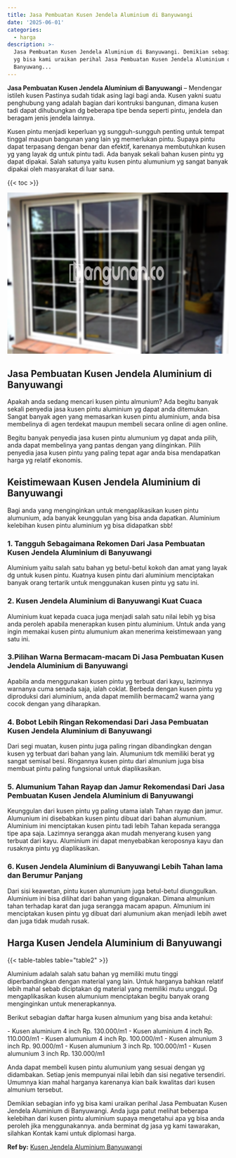 ```yaml
---
title: Jasa Pembuatan Kusen Jendela Aluminium di Banyuwangi
date: '2025-06-01'
categories:
  - harga
description: >-
  Jasa Pembuatan Kusen Jendela Aluminium di Banyuwangi. Demikian sebagian info
  yg bisa kami uraikan perihal Jasa Pembuatan Kusen Jendela Aluminium di
  Banyuwang...
---
```


**Jasa Pembuatan Kusen Jendela Aluminium di Banyuwangi** – Mendengar istileh kusen Pastinya sudah tidak asing lagi bagi anda. Kusen yakni suatu penghubung yang adalah bagian dari kontruksi bangunan, dimana kusen tadi dapat dihubungkan dg beberapa tipe benda seperti pintu, jendela dan beragam jenis jendela lainnya.

Kusen pintu menjadi keperluan yg sungguh-sungguh penting untuk tempat tinggal maupun bangunan yang lain yg memerlukan pintu. Supaya pintu dapat terpasang dengan benar dan efektif, karenanya membutuhkan kusen yg yang layak dg untuk pintu tadi. Ada banyak sekali bahan kusen pintu yg dapat dipakai. Salah satunya yaitu kusen pintu alumunium yg sangat banyak dipakai oleh masyarakat di luar sana.

{{< toc >}}

![Jasa Pembuatan Kusen Jendela Aluminium di Banyuwangi](/images/harga-kusen-jendela-alumunium-35.png)

## Jasa Pembuatan Kusen Jendela Aluminium di Banyuwangi

Apakah anda sedang mencari kusen pintu almunium? Ada begitu banyak sekali penyedia jasa kusen pintu aluminium yg dapat anda ditemukan. Sangat banyak agen yang memasarkan kusen pintu aluminium, anda bisa membelinya di agen terdekat maupun membeli secara online di agen online.

Begitu banyak penyedia jasa kusen pintu alumunium yg dapat anda pilih, anda dapat membelinya yang pantas dengan yang diinginkan. Pilih penyedia jasa kusen pintu yang paling tepat agar anda bisa mendapatkan harga yg relatif ekonomis.

## Keistimewaan Kusen Jendela Aluminium di Banyuwangi

Bagi anda yang menginginkan untuk mengaplikasikan kusen pintu alumunium, ada banyak keunggulan yang bisa anda dapatkan. Aluminium kelebihan kusen pintu aluminium yg bisa didapatkan sbb!

### 1\. Tangguh Sebagaimana Rekomen Dari Jasa Pembuatan Kusen Jendela Aluminium di Banyuwangi

Aluminium yaitu salah satu bahan yg betul-betul kokoh dan amat yang layak dg untuk kusen pintu. Kuatnya kusen pintu dari aluminium menciptakan banyak orang tertarik untuk menggunakan kusen pintu yg satu ini.

### 2\. Kusen Jendela Aluminium di Banyuwangi Kuat Cuaca

Aluminium kuat kepada cuaca juga menjadi salah satu nilai lebih yg bisa anda peroleh apabila menerapkan kusen pintu aluminium. Untuk anda yang ingin memakai kusen pintu alumunium akan menerima keistimewaan yang satu ini.

### 3.Pilihan Warna Bermacam-macam Di Jasa Pembuatan Kusen Jendela Aluminium di Banyuwangi

Apabila anda menggunakan kusen pintu yg terbuat dari kayu, lazimnya warnanya cuma senada saja, ialah coklat. Berbeda dengan kusen pintu yg diproduksi dari aluminium, anda dapat memilih bermacam2 warna yang cocok dengan yang diharapkan.

### 4\. Bobot Lebih Ringan Rekomendasi Dari Jasa Pembuatan Kusen Jendela Aluminium di Banyuwangi

Dari segi muatan, kusen pintu juga paling ringan dibandingkan dengan kusen yg terbuat dari bahan yang lain. Alumunium tdk memiliki berat yg sangat semisal besi. Ringannya kusen pintu dari almunium juga bisa membuat pintu paling fungsional untuk diaplikasikan.

### 5\. Alumunium Tahan Rayap dan Jamur Rekomendasi Dari Jasa Pembuatan Kusen Jendela Aluminium di Banyuwangi

Keunggulan dari kusen pintu yg paling utama ialah Tahan rayap dan jamur. Alumunium ini disebabkan kusen pintu dibuat dari bahan alumunium. Aluminium ini menciptakan kusen pintu tadi lebih Tahan kepada serangga tipe apa saja. Lazimnya serangga akan mudah menyerang kusen yang terbuat dari kayu. Aluminium ini dapat menyebabkan keroposnya kayu dan rusaknya pintu yg diaplikasikan.

### 6\. Kusen Jendela Aluminium di Banyuwangi Lebih Tahan lama dan Berumur Panjang

Dari sisi keawetan, pintu kusen alumunium juga betul-betul diunggulkan. Aluminium ini bisa dilihat dari bahan yang digunakan. Dimana almunium tahan terhadap karat dan juga serangga macam apapun. Almunium ini menciptakan kusen pintu yg dibuat dari alumunium akan menjadi lebih awet dan juga tidak mudah rusak.

## Harga Kusen Jendela Aluminium di Banyuwangi

{{< table-tables table="table2" >}}

Aluminium adalah salah satu bahan yg memiliki mutu tinggi diperbandingkan dengan material yang lain. Untuk harganya bahkan relatif lebih mahal sebab diciptakan dg material yang memiliki mutu unggul. Dg mengaplikasikan kusen alumunium menciptakan begitu banyak orang menginginkan untuk menerapkannya.

Berikut sebagian daftar harga kusen almunium yang bisa anda ketahui:

\- Kusen aluminium 4 inch Rp. 130.000/m1 - Kusen aluminium 4 inch Rp. 110.000/m1 - Kusen alumunium 4 inch Rp. 100.000/m1 - Kusen almunium 3 inch Rp. 90.000/m1 - Kusen alumunium 3 inch Rp. 100.000/m1 - Kusen alumunium 3 inch Rp. 130.000/m1

Anda dapat membeli kusen pintu alumunium yang sesuai dengan yg didambakan. Setiap jenis mempunyai nilai lebih dan sisi negative tersendiri. Umumnya kian mahal harganya karenanya kian baik kwalitas dari kusen almunium tersebut.

Demikian sebagian info yg bisa kami uraikan perihal Jasa Pembuatan Kusen Jendela Aluminium di Banyuwangi. Anda juga patut melihat beberapa kelebihan dari kusen pintu aluminium supaya mengetahui apa yg bisa anda peroleh jika menggunakannya. anda berminat dg jasa yg kami tawarakan, silahkan Kontak kami untuk diplomasi harga.

**Ref by:** [Kusen Jendela Aluminium Banyuwangi](https://id.wikipedia.org/wiki/Kusen)
